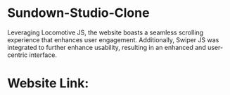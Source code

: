 ﻿# Sundown-Studio-Clone
 
Leveraging Locomotive JS, the website boasts a seamless scrolling experience that enhances user engagement. Additionally, Swiper JS was integrated to further enhance usability, resulting in an enhanced and user-centric interface.

# Website Link: 
